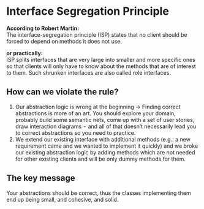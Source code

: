 # Interface Segregation Principle

**According to Robert Martin:** \
The interface-segregation principle (ISP) states that no client should be forced to depend on methods it does not use.

**or practically:** \
ISP splits interfaces that are very large into smaller and more specific ones so that clients will only have to know about the methods that are of interest to them. Such shrunken interfaces are also called role interfaces.

## How can we violate the rule?
1. Our abstraction logic is wrong at the beginning → Finding correct abstractions is more of an art. You should explore your domain, probably build some semantic nets, come up with a set of user stories, draw interaction diagrams  -  and all of that doesn’t necessarily lead you to correct abstractions so you need to practice. 
2. We extend our existing interface with additional methods (e.g.: a new requirement came and we wanted to implement it quickly) and we broke our existing abstraction logic by adding methods which are not needed for other existing clients and will be only dummy methods for them.

## The key message
Your abstractions should be correct, thus the classes implementing them end up being small, and cohesive, and solid.
